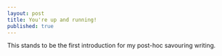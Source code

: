 ```yaml
---
layout: post
title: You're up and running!
published: true
---
```


This stands to be the first introduction for my post-hoc savouring writing.
